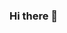 ### Hi there 👋

<!--
**batgerelt/batgerelt** is a ✨ _special_ ✨ repository because its `README.md` (this file) appears on your GitHub profile.

Here are some ideas to get you started:

- 🔭 I’m currently working on something
- 🌱 I’m currently learning [React-Native]
- 👯 I’m looking to collaborate on something
- 🤔 I’m looking for help with something
- 💬 Ask me about something
- 📫 How to reach me: something
- 😄 Pronouns: something
- ⚡ Fun fact: something
-->
